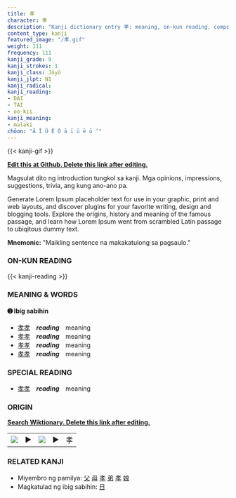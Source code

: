 ```yaml
---
title: 孝
character: 孝
description: "Kanji dictionary entry 孝: meaning, on-kun reading, compounds, origin, related kanji"
content_type: kanji
featured_image: "/孝.gif"
weight: 111
frequency: 111
kanji_grade: 9
kanji_strokes: 1
kanji_class: Jōyō
kanji_jlpt: N1
kanji_radical: 
kanji_reading: 
- DAI
- TAI
- oo-kii
kanji_meaning:
- malaki
chōon: "Ā Ī Ū Ē Ō ā ī ū ē ō ’"
---
```

[//]: # (Don't edit the line below. Kanji animated GIF code is automatically generated.)
{{< kanji-gif >}}

[//]: # (Edit below this line.)

**[Edit this at Github. Delete this link after editing.](https://github.com/tim0g/tim/tree/main/content/kanji/孝/index.md)**

Magsulat dito ng introduction tungkol sa kanji. Mga opinions, impressions, suggestions, trivia, ang kung ano-ano pa.

Generate Lorem Ipsum placeholder text for use in your graphic, print and web layouts, and discover plugins for your favorite writing, design and blogging tools. Explore the origins, history and meaning of the famous passage, and learn how Lorem Ipsum went from scrambled Latin passage to ubiqitous dummy text.
 
**Mnemonic:** "Maikling sentence na makakatulong sa pagsaulo."

### ON-KUN READING

[//]: # (Don't edit the line below. ON-KUN READING code is automatically generated.)
{{< kanji-reading >}}

### MEANING & WORDS

#### ➊ **Ibig sabihin**
  - [孝](../孝)[孝](../孝)　***reading***　meaning
  - [孝](../孝)[孝](../孝)　***reading***　meaning
  - [孝](../孝)[孝](../孝)　***reading***　meaning
  - [孝](../孝)[孝](../孝)　***reading***　meaning

### SPECIAL READING
  - [孝](../孝)[孝](../孝)　***reading***　meaning

### ORIGIN

**[Search Wiktionary. Delete this link after editing.](https://wiktionary.org/wiki/孝)**
<table class="kanji-table"><tr><td>
<img src="60px-孝-bronze.svg.png">
</td><td>▶</td><td>
<img src="60px-孝-oracle.svg.png">
</td><td>▶</td>
<td class="kanji-origin">孝</td>
</tr></table>

### RELATED KANJI
- Miyembro ng pamilya: [父](../父) [母](../母) [孝](../孝) [弟](../弟) [孝](../孝) [娘](../娘)
- Magkatulad ng ibig sabihin: [日](../日)
